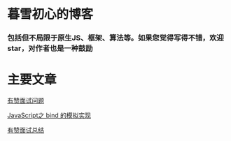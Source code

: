 # 暮雪初心的博客

### 包括但不局限于原生JS、框架、算法等。如果您觉得写得不错，欢迎 star，对作者也是一种鼓励

# 主要文章

[有赞面试问题](https://github.com/liandmin/Blog/issues/1)

[JavaScript之 bind 的模拟实现](https://github.com/liandmin/Blog/issues/2)

[有赞面试总结](https://github.com/liandmin/Blog/issues/3)

